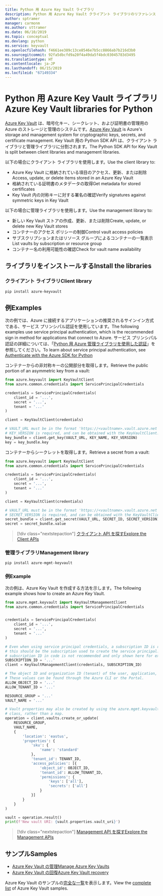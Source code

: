 ```yaml
---
title: Python 用 Azure Key Vault ライブラリ
description: Python 用 Azure Key Vault クライアント ライブラリのリファレンス ドキュメント
author: sptramer
manager: carmonm
ms.author: sttramer
ms.date: 06/10/2019
ms.topic: conceptual
ms.devlang: python
ms.service: keyvault
ms.openlocfilehash: f4661ee389c13ce8546e7b5cc8866ab7b216d3b0
ms.sourcegitcommit: 92fa5dbcfd9a20f4a49da5f4bdc03045783d3495
ms.translationtype: HT
ms.contentlocale: ja-JP
ms.lasthandoff: 06/15/2019
ms.locfileid: "67149334"
---
```

# <a name="azure-key-vault-libraries-for-python"></a><span data-ttu-id="5e8e4-103">Python 用 Azure Key Vault ライブラリ</span><span class="sxs-lookup"><span data-stu-id="5e8e4-103">Azure Key Vault libraries for Python</span></span>

<span data-ttu-id="5e8e4-104">[Azure Key Vault](/azure/key-vault/) は、暗号化キー、シークレット、および証明書の管理用の Azure のストレージと管理のシステムです。</span><span class="sxs-lookup"><span data-stu-id="5e8e4-104">[Azure Key Vault](/azure/key-vault/) is Azure's storage and management system for cryptographic keys, secrets, and certificate management.</span></span> <span data-ttu-id="5e8e4-105">Key Vault 用の Python SDK API は、クライアント ライブラリと管理ライブラリに分割されます。</span><span class="sxs-lookup"><span data-stu-id="5e8e4-105">The Python SDK API for Key Vault is split between client libraries and management libraries.</span></span>

<span data-ttu-id="5e8e4-106">以下の場合にクライアント ライブラリを使用します。</span><span class="sxs-lookup"><span data-stu-id="5e8e4-106">Use the client library to:</span></span>
- <span data-ttu-id="5e8e4-107">Azure Key Vault に格納されている項目のアクセス、更新、または削除</span><span class="sxs-lookup"><span data-stu-id="5e8e4-107">Access, update, or delete items stored in an Azure Key Vault</span></span>
- <span data-ttu-id="5e8e4-108">格納されている証明書のメタデータの取得</span><span class="sxs-lookup"><span data-stu-id="5e8e4-108">Get metadata for stored certificates</span></span>
- <span data-ttu-id="5e8e4-109">Key Vault 内の対称キーに対する署名の確認</span><span class="sxs-lookup"><span data-stu-id="5e8e4-109">Verify signatures against symmetric keys in Key Vault</span></span>

<span data-ttu-id="5e8e4-110">以下の場合に管理ライブラリを使用します。</span><span class="sxs-lookup"><span data-stu-id="5e8e4-110">Use the management library to:</span></span>
- <span data-ttu-id="5e8e4-111">新しい Key Vault ストアの作成、更新、または削除</span><span class="sxs-lookup"><span data-stu-id="5e8e4-111">Create, update, or delete new Key Vault stores</span></span>
- <span data-ttu-id="5e8e4-112">コンテナーのアクセス ポリシーの制御</span><span class="sxs-lookup"><span data-stu-id="5e8e4-112">Control vault access policies</span></span>
- <span data-ttu-id="5e8e4-113">サブスクリプションまたはリソース グループによるコンテナーの一覧表示</span><span class="sxs-lookup"><span data-stu-id="5e8e4-113">List vaults by subscription or resource group</span></span>
- <span data-ttu-id="5e8e4-114">コンテナー名の利用可能性の確認</span><span class="sxs-lookup"><span data-stu-id="5e8e4-114">Check for vault name availability</span></span>

## <a name="install-the-libraries"></a><span data-ttu-id="5e8e4-115">ライブラリをインストールする</span><span class="sxs-lookup"><span data-stu-id="5e8e4-115">Install the libraries</span></span>

### <a name="client-library"></a><span data-ttu-id="5e8e4-116">クライアント ライブラリ</span><span class="sxs-lookup"><span data-stu-id="5e8e4-116">Client library</span></span>

```bash
pip install azure-keyvault
```

## <a name="examples"></a><span data-ttu-id="5e8e4-117">例</span><span class="sxs-lookup"><span data-stu-id="5e8e4-117">Examples</span></span>

<span data-ttu-id="5e8e4-118">次の例では、Azure に接続するアプリケーションの推奨されるサインイン方式である、サービス プリンシパル認証を使用しています。</span><span class="sxs-lookup"><span data-stu-id="5e8e4-118">The following examples use service principal authentication, which is the recommended sign in method for applications that connect to Azure.</span></span> <span data-ttu-id="5e8e4-119">サービス プリンシパル認証の詳細については、「[Python 用 Azure 管理ライブラリを使用した認証](https://docs.microsoft.com/en-us/python/azure/python-sdk-azure-authenticate)」を参照してください。</span><span class="sxs-lookup"><span data-stu-id="5e8e4-119">To learn about service principal authentication, see [Authenticate with the Azure SDK for Python](https://docs.microsoft.com/en-us/python/azure/python-sdk-azure-authenticate)</span></span>

<span data-ttu-id="5e8e4-120">コンテナーからの非対称キーの公開部分を取得します。</span><span class="sxs-lookup"><span data-stu-id="5e8e4-120">Retrieve the public portion of an asymmetric key from a vault:</span></span>

```python
from azure.keyvault import KeyVaultClient
from azure.common.credentials import ServicePrincipalCredentials

credentials = ServicePrincipalCredentials(
    client_id = '...',
    secret = '...',
    tenant = '...'
)

client = KeyVaultClient(credentials)

# VAULT_URL must be in the format 'https://<vaultname>.vault.azure.net'
# KEY_VERSION is required, and can be obtained with the KeyVaultClient.get_key_versions(self, vault_url, key_name) API
key_bundle = client.get_key(VAULT_URL, KEY_NAME, KEY_VERSION)
key = key_bundle.key
```

<span data-ttu-id="5e8e4-121">コンテナーからシークレットを取得します。</span><span class="sxs-lookup"><span data-stu-id="5e8e4-121">Retrieve a secret from a vault:</span></span>

```python
from azure.keyvault import KeyVaultClient
from azure.common.credentials import ServicePrincipalCredentials

credentials = ServicePrincipalCredentials(
    client_id = '...',
    secret = '...',
    tenant = '...'
)

client = KeyVaultClient(credentials)

# VAULT_URL must be in the format 'https://<vaultname>.vault.azure.net'
# SECRET_VERSION is required, and can be obtained with the KeyVaultClient.get_secret_versions(self, vault_url, secret_id) API
secret_bundle = client.get_secret(VAULT_URL, SECRET_ID, SECRET_VERSION)
secret = secret_bundle.value
```

> [!div class="nextstepaction"]
> [<span data-ttu-id="5e8e4-122">クライアント API を探す</span><span class="sxs-lookup"><span data-stu-id="5e8e4-122">Explore the Client APIs</span></span>](/python/api/overview/azure/keyvault/client)

### <a name="management-library"></a><span data-ttu-id="5e8e4-123">管理ライブラリ</span><span class="sxs-lookup"><span data-stu-id="5e8e4-123">Management library</span></span>

```bash
pip install azure-mgmt-keyvault
```

### <a name="example"></a><span data-ttu-id="5e8e4-124">例</span><span class="sxs-lookup"><span data-stu-id="5e8e4-124">Example</span></span>

<span data-ttu-id="5e8e4-125">次の例は、Azure Key Vault を作成する方法を示します。</span><span class="sxs-lookup"><span data-stu-id="5e8e4-125">The following example shows how to create an Azure Key Vault.</span></span> 

```python
from azure.mgmt.keyvault import KeyVaultManagementClient
from azure.common.credentials import ServicePrincipalCredentials


credentials = ServicePrincipalCredentials(
    client_id = '...',
    secret = '...',
    tenant = '...'
)

# Even when using service principal credentials, a subscription ID is required. For service principals,
# this should be the subscription used to create the service principal. Storing a token like a valid
# subscription ID in code is not recommended and only shown here for example purposes.
SUBSCRIPTION_ID = '...'
client = KeyVaultManagementClient(credentials, SUBSCRIPTION_ID)

# The object ID and organization ID (tenant) of the user, application, or service principal for access policies.
# These values can be found through the Azure CLI or the Portal.
ALLOW_OBJECT_ID = '...'
ALLOW_TENANT_ID = '...'

RESOURCE_GROUP = '...'
VAULT_NAME = '...'

# Vault properties may also be created by using the azure.mgmt.keyvault.models.VaultCreateOrUpdateParameters
# class, rather than a map. 
operation = client.vaults.create_or_update(
    RESOURCE_GROUP,
    VAULT_NAME,
    {
        'location': 'eastus',
        'properties': {
            'sku': {
                'name': 'standard'
            },
            'tenant_id': TENANT_ID,
            'access_policies': [{
                'object_id': OBJECT_ID,
                'tenant_id': ALLOW_TENANT_ID,
                'permissions': {
                    'keys': ['all'],
                    'secrets': ['all']
                }
            }]
        }
    }
)

vault = operation.result()
print(f'New vault URI: {vault.properties.vault_uri}')
```

> [!div class="nextstepaction"]
> [<span data-ttu-id="5e8e4-126">Management API を探す</span><span class="sxs-lookup"><span data-stu-id="5e8e4-126">Explore the Management APIs</span></span>](/python/api/overview/azure/keyvault/management)

## <a name="samples"></a><span data-ttu-id="5e8e4-127">サンプル</span><span class="sxs-lookup"><span data-stu-id="5e8e4-127">Samples</span></span>
* <span data-ttu-id="5e8e4-128">[Azure Key Vault の管理][1]</span><span class="sxs-lookup"><span data-stu-id="5e8e4-128">[Manage Azure Key Vaults][1]</span></span> 
* <span data-ttu-id="5e8e4-129">[Azure Key Vault の回復][2]</span><span class="sxs-lookup"><span data-stu-id="5e8e4-129">[Azure Key Vault recovery][2]</span></span>

[1]: https://azure.microsoft.com/resources/samples/key-vault-python-manage/
[2]: https://azure.microsoft.com/resources/samples/key-vault-recovery-python/

<span data-ttu-id="5e8e4-130">Azure Key Vault のサンプルの[完全な一覧](https://azure.microsoft.com/resources/samples/?platform=python&term=key+vault)を表示します。</span><span class="sxs-lookup"><span data-stu-id="5e8e4-130">View the [complete list](https://azure.microsoft.com/resources/samples/?platform=python&term=key+vault) of Azure Key Vault samples.</span></span> 
